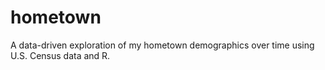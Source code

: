 # hometown
A data-driven exploration of my hometown demographics over time using U.S. Census data and R.
